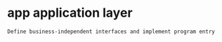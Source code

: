 # app application layer
```text
Define business-independent interfaces and implement program entry
```